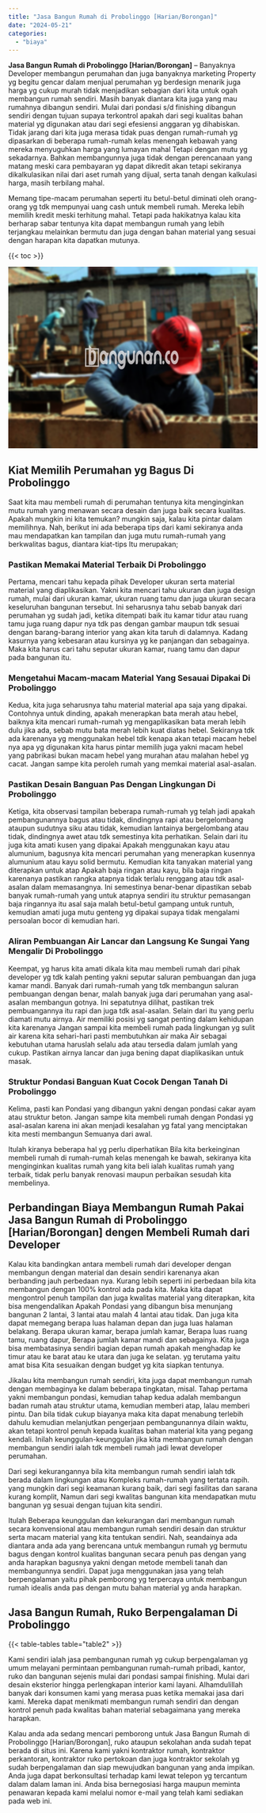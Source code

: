 ```yaml
---
title: "Jasa Bangun Rumah di Probolinggo [Harian/Borongan]"
date: "2024-05-21"
categories: 
  - "biaya"
---
```


**Jasa Bangun Rumah di Probolinggo \[Harian/Borongan\]** – Banyaknya Developer membangun perumahan dan juga banyaknya marketing Property yg begitu gencar dalam menjual perumahan yg berdesign menarik juga harga yg cukup murah tidak menjadikan sebagian dari kita untuk ogah membangun rumah sendiri. Masih banyak diantara kita juga yang mau rumahnya dibangun sendiri. Mulai dari pondasi s/d finishing dibangun sendiri dengan tujuan supaya terkontrol apakah dari segi kualitas bahan material yg digunakan atau dari segi efesiensi anggaran yg dihabiskan. Tidak jarang dari kita juga merasa tidak puas dengan rumah-rumah yg dipasarkan di beberapa rumah-rumah kelas menengah kebawah yang mereka menyuguhkan harga yang lumayan mahal Tetapi dengan mutu yg sekadarnya. Bahkan membangunnya juga tidak dengan perencanaan yang matang meski cara pembayaran yg dapat dikredit akan tetapi sekiranya dikalkulasikan nilai dari aset rumah yang dijual, serta tanah dengan kalkulasi harga, masih terbilang mahal.

Memang tipe-macam perumahan seperti itu betul-betul diminati oleh orang-orang yg tdk mempunyai uang cash untuk membeli rumah. Mereka lebih memilih kredit meski terhitung mahal. Tetapi pada hakikatnya kalau kita berharap sabar tentunya kita dapat membangun rumah yang lebih terjangkau melainkan bermutu dan juga dengan bahan material yang sesuai dengan harapan kita dapatkan mutunya.

{{< toc >}}

![Jasa Bangun Rumah di Probolinggo [Harian/Borongan]](/images/borong-bangunan-10.png)

## Kiat Memilih Perumahan yg Bagus Di Probolinggo

Saat kita mau membeli rumah di perumahan tentunya kita menginginkan mutu rumah yang menawan secara desain dan juga baik secara kualitas. Apakah mungkin ini kita temukan? mungkin saja, kalau kita pintar dalam memilihnya. Nah, berikut ini ada beberapa tips dari kami sekiranya anda mau mendapatkan kan tampilan dan juga mutu rumah-rumah yang berkwalitas bagus, diantara kiat-tips Itu merupakan;

### Pastikan Memakai Material Terbaik Di Probolinggo

Pertama, mencari tahu kepada pihak Developer ukuran serta material material yang diaplikasikan. Yakni kita mencari tahu ukuran dan juga design rumah, mulai dari ukuran kamar, ukuran ruang tamu dan juga ukuran secara keseluruhan bangunan tersebut. Ini seharusnya tahu sebab banyak dari perumahan yg sudah jadi, ketika ditempati baik itu kamar tidur atau ruang tamu juga ruang dapur nya tdk pas dengan gambar maupun tdk sesuai dengan barang-barang interior yang akan kita taruh di dalamnya. Kadang kasurnya yang kebesaran atau kursinya yg ke panjangan dan sebagainya. Maka kita harus cari tahu seputar ukuran kamar, ruang tamu dan dapur pada bangunan itu.

### Mengetahui Macam-macam Material Yang Sesauai Dipakai Di Probolinggo

Kedua, kita juga seharusnya tahu material material apa saja yang dipakai. Contohnya untuk dinding, apakah menerapkan bata merah atau hebel, baiknya kita mencari rumah-rumah yg mengaplikasikan bata merah lebih dulu jika ada, sebab mutu bata merah lebih kuat diatas hebel. Sekiranya tdk ada karenanya yg menggunakan hebel tdk kenapa akan tetapi macam hebel nya apa yg digunakan kita harus pintar memilih juga yakni macam hebel yang pabrikasi bukan macam hebel yang murahan atau malahan hebel yg cacat. Jangan sampe kita peroleh rumah yang memkai material asal-asalan.

### Pastikan Desain Banguan Pas Dengan Lingkungan Di Probolinggo

Ketiga, kita observasi tampilan beberapa rumah-rumah yg telah jadi apakah pembangunannya bagus atau tidak, dindingnya rapi atau bergelombang ataupun sudutnya siku atau tidak, kemudian lantainya bergelombang atau tidak, dindingnya awet atau tdk semestinya kita perhatikan. Selain dari itu juga kita amati kusen yang dipakai Apakah menggunakan kayu atau alumunium, bagusnya kita mencari perumahan yang menerapkan kusennya alumunium atau kayu solid bermutu. Kemudian kita tanyakan material yang diterapkan untuk atap Apakah baja ringan atau kayu, bila baja ringan karenanya pastikan rangka atapnya tidak terlalu renggang atau tdk asal-asalan dalam memasangnya. Ini semestinya benar-benar dipastikan sebab banyak rumah-rumah yang untuk atapnya sendiri itu struktur pemasangan baja ringannya itu asal saja malah betul-betul gampang untuk runtuh, kemudian amati juga mutu genteng yg dipakai supaya tidak mengalami persoalan bocor di kemudian hari.

### Aliran Pembuangan Air Lancar dan Langsung Ke Sungai Yang Mengalir Di Probolinggo

Keempat, yg harus kita amati dikala kita mau membeli rumah dari pihak developer yg tdk kalah penting yakni seputar saluran pembuangan dan juga kamar mandi. Banyak dari rumah-rumah yang tdk membangun saluran pembuangan dengan benar, malah banyak juga dari perumahan yang asal-asalan membangun gotnya. Ini sepatutnya dilihat, pastikan trek pembuangannya itu rapi dan juga tdk asal-asalan. Selain dari itu yang perlu diamati mutu airnya. Air memiliki posisi yg sangat penting dalam kehidupan kita karenanya Jangan sampai kita membeli rumah pada lingkungan yg sulit air karena kita sehari-hari pasti membutuhkan air maka Air sebagai kebutuhan utama haruslah selalu ada atau tersedia dalam jumlah yang cukup. Pastikan airnya lancar dan juga bening dapat diaplikasikan untuk masak.

### Struktur Pondasi Banguan Kuat Cocok Dengan Tanah Di Probolinggo

Kelima, pasti kan Pondasi yang dibangun yakni dengan pondasi cakar ayam atau struktur beton. Jangan sampe kita membeli rumah dengan Pondasi yg asal-asalan karena ini akan menjadi kesalahan yg fatal yang menciptakan kita mesti membangun Semuanya dari awal.

Itulah kiranya beberapa hal yg perlu diperhatikan Bila kita berkeinginan membeli rumah di rumah-rumah kelas menengah ke bawah, sekiranya kita menginginkan kualitas rumah yang kita beli ialah kualitas rumah yang terbaik, tidak perlu banyak renovasi maupun perbaikan sesudah kita membelinya.

## Perbandingan Biaya Membangun Rumah Pakai Jasa Bangun Rumah di Probolinggo \[Harian/Borongan\] dengen Membeli Rumah dari Developer

Kalau kita bandingkan antara membeli rumah dari developer dengan membangun dengan material dan desain sendiri karenanya akan berbanding jauh perbedaan nya. Kurang lebih seperti ini perbedaan bila kita membangun dengan 100% kontrol ada pada kita. Maka kita dapat mengontrol penuh tampilan dan juga kwalitas material yang diterapkan, kita bisa mengendalikan Apakah Pondasi yang dibangun bisa menunjang bangunan 2 lantai, 3 lantai atau malah 4 lantai atau tidak. Dan juga kita dapat memegang berapa luas halaman depan dan juga luas halaman belakang. Berapa ukuran kamar, berapa jumlah kamar, Berapa luas ruang tamu, ruang dapur, Berapa jumlah kamar mandi dan sebagainya. Kita juga bisa membatasinya sendiri bagian depan rumah apakah menghadap ke timur atau ke barat atau ke utara dan juga ke selatan. yg terutama yaitu amat bisa Kita sesuaikan dengan budget yg kita siapkan tentunya.

Jikalau kita membangun rumah sendiri, kita juga dapat membangun rumah dengan membaginya ke dalam beberapa tingkatan, misal. Tahap pertama yakni membangun pondasi, kemudian tahap kedua adalah membangun badan rumah atau struktur utama, kemudian memberi atap, lalau memberi pintu. Dan bila tidak cukup biayanya maka kita dapat menabung terlebih dahulu kemudian melanjutkan pengerjaan pembangunannya dilain waktu, akan tetapi kontrol penuh kepada kualitas bahan material kita yang pegang kendali. Inilah keunggulan-keunggulan jika kita membangun rumah dengan membangun sendiri ialah tdk membeli rumah jadi lewat developer perumahan.

Dari segi kekurangannya bila kita membangun rumah sendiri ialah tdk berada dalam lingkungan atau Kompleks rumah-rumah yang tertata rapih. yang mungkin dari segi keamanan kurang baik, dari segi fasilitas dan sarana kurang komplit, Namun dari segi kwalitas bangunan kita mendapatkan mutu bangunan yg sesuai dengan tujuan kita sendiri.

Itulah Beberapa keunggulan dan kekurangan dari membangun rumah secara konvensional atau membangun rumah sendiri desain dan struktur serta macam material yang kita tentukan sendiri. Nah, seandainya ada diantara anda ada yang berencana untuk membangun rumah yg bermutu bagus dengan kontrol kualitas bangunan secara penuh pas dengan yang anda harapkan bagusnya yakni dengan metode membeli tanah dan membangunnya sendiri. Dapat juga menggunakan jasa yang telah berpengalaman yaitu pihak pemborong yg terpercaya untuk membangun rumah idealis anda pas dengan mutu bahan material yg anda harapkan.

## Jasa Bangun Rumah, Ruko Berpengalaman Di Probolinggo

{{< table-tables table="table2" >}}

Kami sendiri ialah jasa pembangunan rumah yg cukup berpengalaman yg umum melayani permintaan pembangunan rumah-rumah pribadi, kantor, ruko dan bangunan sejenis mulai dari pondasi sampai finishing. Mulai dari desain eksterior hingga perlengkapan interior kami layani. Alhamdulillah banyak dari konsumen kami yang merasa puas ketika memakai jasa dari kami. Mereka dapat menikmati membangun rumah sendiri dan dengan kontrol penuh pada kwalitas bahan material sebagaimana yang mereka harapkan.

Kalau anda ada sedang mencari pemborong untuk Jasa Bangun Rumah di Probolinggo \[Harian/Borongan\], ruko ataupun sekolahan anda sudah tepat berada di situs ini. Karena kami yakni kontraktor rumah, kontraktor perkantoran, kontraktor ruko pertokoan dan juga kontraktor sekolah yg sudah berpengalaman dan siap mewujudkan bangunan yang anda impikan. Anda juga dapat berkonsultasi terhadap kami lewat telepon yg tercantum dalam dalam laman ini. Anda bisa bernegosiasi harga maupun meminta penawaran kepada kami melalui nomor e-mail yang telah kami sediakan pada web ini.
